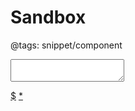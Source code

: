 # Sandbox

@tags: snippet/component

<div id="sandbox">
  <div id="preview" v-html="html"></div>
  <div id="separator"></div>
  <textarea class="ipt" v-model="text" ref="textarea"></textarea>
</div>

[$](/uploads/scripts/sandbox.js)
[*](/uploads/styles/sandbox.css)
